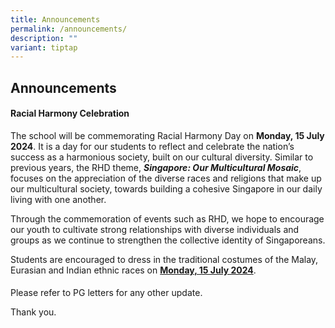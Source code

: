 ```yaml
---
title: Announcements
permalink: /announcements/
description: ""
variant: tiptap
---
```

<h2><strong>Announcements</strong></h2>
<p></p>
<h4><strong>Racial Harmony Celebration</strong></h4>
<p></p>
<p>The school will be commemorating Racial Harmony Day on <strong>Monday, 15 July 2024</strong>.
It is a day for our students to reflect and celebrate the nation’s success
as a harmonious society, built on our cultural diversity. Similar to previous
years, the RHD theme, <strong><em>Singapore: Our Multicultural Mosaic</em></strong>,
focuses on the appreciation of the diverse races and religions that make
up our multicultural society, towards building a cohesive Singapore in
our daily living with one another.</p>
<p></p>
<p>Through the commemoration of events such as RHD, we hope to encourage
our youth to cultivate strong relationships with diverse individuals and
groups as we continue to strengthen the collective identity of Singaporeans.</p>
<p></p>
<p>Students are encouraged to dress in the traditional costumes of the Malay,
Eurasian and Indian ethnic races on <strong><u>Monday, 15 July 2024</u></strong>.</p>
<h4></h4>
<p></p>
<p></p>
<p>Please refer to PG letters for any other update.</p>
<p>Thank you.</p>